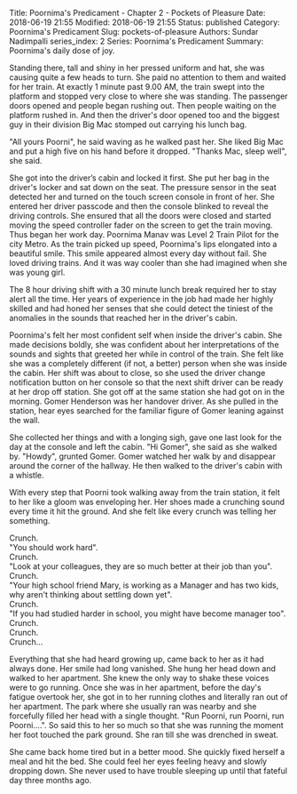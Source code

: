 Title: Poornima's Predicament - Chapter 2 - Pockets of Pleasure
Date: 2018-06-19 21:55
Modified: 2018-06-19 21:55
Status: published
Category: Poornima's Predicament
Slug: pockets-of-pleasure
Authors: Sundar Nadimpalli
series_index: 2
Series: Poornima's Predicament
Summary: Poornima's daily dose of joy.

Standing there, tall and shiny in her pressed uniform and hat, she was causing quite a few heads to turn. She paid no attention to them and waited for her train. At exactly 1 minute past 9.00 AM, the train swept into the platform and stopped very close to where she was standing. The passenger doors opened and people began rushing out. Then people waiting on the platform rushed in. And then the driver's door opened too and the biggest guy in their division Big Mac stomped out carrying his lunch bag.   
  
"All yours Poorni", he said waving as he walked past her. She liked Big Mac and put a high five on his hand before it dropped. "Thanks Mac, sleep well", she said.   
  
She got into the driver’s cabin and locked it first. She put her bag in the driver's locker and sat down on the seat. The pressure sensor in the seat detected her and turned on the touch screen console in front of her. She entered her driver passcode and then the console blinked to reveal the driving controls. She ensured that all the doors were closed and started moving the speed controller fader on the screen to get the train moving. Thus began her work day. Poornima Manav was Level 2 Train Pilot for the city Metro. As the train picked up speed, Poornima's lips elongated into a beautiful smile. This smile appeared almost every day without fail. She loved driving trains. And it was way cooler than she had imagined when she was young girl.   
  
The 8 hour driving shift with a 30 minute lunch break required her to stay alert all the time. Her years of experience in the job had made her highly skilled and had honed her senses that she could detect the tiniest of the anomalies in the sounds that reached her in the driver's cabin.   
  
Poornima's felt her most confident self when inside the driver's cabin. She made decisions boldly, she was confident about her interpretations of the sounds and sights that greeted her while in control of the train. She felt like she was a completely different (if not, a better) person when she was inside the cabin. Her shift was about to close, so she used the driver change notification button on her console so that the next shift driver can be ready at her drop off station. She got off at the same station she had got on in the morning. Gomer Henderson was her handover driver. As she pulled in the station, hear eyes searched for the familiar figure of Gomer leaning against the wall.   
  
She collected her things and with a longing sigh, gave one last look for the day at the console and left the cabin. "Hi Gomer", she said as she walked by. "Howdy", grunted Gomer. Gomer watched her walk by and disappear around the corner of the hallway. He then walked to the driver's cabin with a whistle.   
  
With every step that Poorni took walking away from the train station, it felt to her like a gloom was enveloping her. Her shoes made a crunching sound every time it hit the ground. And she felt like every crunch was telling her something.   
 
Crunch.  
"You should work hard".  
Crunch.  
"Look at your colleagues, they are so much better at their job than you".  
Crunch.  
"Your high school friend Mary, is working as a Manager and has two kids, why aren't thinking about settling down yet".  
Crunch.   
"If you had studied harder in school, you might have become manager too".  
Crunch.  
Crunch.  
Crunch...  
  
Everything that she had heard growing up, came back to her as it had always done. Her smile had long vanished. She hung her head down and walked to her apartment. She knew the only way to shake these voices were to go running. Once she was in her apartment, before the day's fatigue overtook her, she got in to her running clothes and literally ran out of her apartment. The park where she usually ran was nearby and she forcefully filled her head with a single thought. "Run Poorni, run Poorni, run Poorni....". So said this to her so much so that she was running the moment her foot touched the park ground. She ran till she was drenched in sweat.   
  
She came back home tired but in a better mood. She quickly fixed herself a meal and hit the bed. She could feel her eyes feeling heavy and slowly dropping down. She never used to have trouble sleeping up until that fateful day three months ago.   
